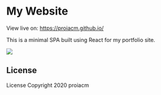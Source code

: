 # My Website
<!--- These are examples. See https://shields.io for others or to customize this set of shields. You might want to include dependencies, project status and licence info here --->

View live on: https://proiacm.github.io/

This is a minimal SPA built using React for my portfolio site.

![](https://media.giphy.com/media/DDcfsbAkwU3hIypSFU/giphy.gif)


<!-- ## Contributors

Thanks to the following people who have contributed to this project:

* [@scottydocs](https://github.com/scottydocs) 📖
* [@cainwatson](https://github.com/cainwatson) 🐛
* [@calchuchesta](https://github.com/calchuchesta) 🐛 -->

<!-- ## Contact

If you want to contact me you can reach me at <your_email@address.com>. -->

## License
<!--- If you're not sure which open license to use see https://choosealicense.com/--->

License Copyright 2020 proiacm
